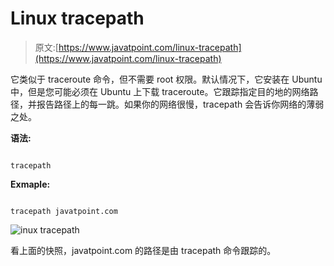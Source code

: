 # Linux tracepath

> 原文:[https://www.javatpoint.com/linux-tracepath](https://www.javatpoint.com/linux-tracepath)

它类似于 traceroute 命令，但不需要 root 权限。默认情况下，它安装在 Ubuntu 中，但是您可能必须在 Ubuntu 上下载 traceroute。它跟踪指定目的地的网络路径，并报告路径上的每一跳。如果你的网络很慢，tracepath 会告诉你网络的薄弱之处。

**语法:**

```

tracepath  
```

**Exmaple:**

```

tracepath javatpoint.com

```

![inux tracepath](../Images/ef513c6d6593fe569fc81be45549482d.png)

看上面的快照，javatpoint.com 的路径是由 tracepath 命令跟踪的。